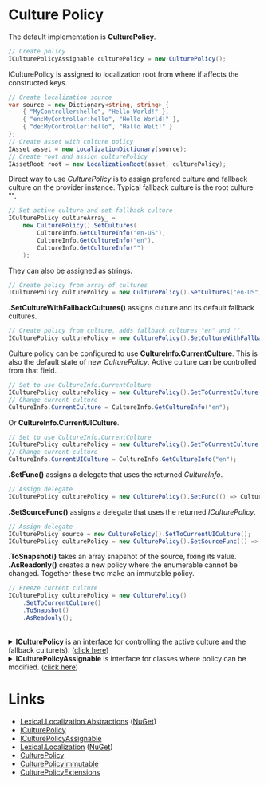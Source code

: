 # Culture Policy
The default implementation is **CulturePolicy**. 

```csharp
// Create policy
ICulturePolicyAssignable culturePolicy = new CulturePolicy();
```

ICulturePolicy is assigned to localization root from where if affects the constructed keys.

```csharp
// Create localization source
var source = new Dictionary<string, string> {
    { "MyController:hello", "Hello World!" },
    { "en:MyController:hello", "Hello World!" },
    { "de:MyController:hello", "Hallo Welt!" }
};
// Create asset with culture policy
IAsset asset = new LocalizationDictionary(source);
// Create root and assign culturePolicy
IAssetRoot root = new LocalizationRoot(asset, culturePolicy);
```

Direct way to use *CulturePolicy* is to assign prefered culture and fallback culture on the provider instance.
Typical fallback culture is the root culture "".

```csharp
// Set active culture and set fallback culture
ICulturePolicy cultureArray_ =
    new CulturePolicy().SetCultures(
        CultureInfo.GetCultureInfo("en-US"),
        CultureInfo.GetCultureInfo("en"),
        CultureInfo.GetCultureInfo("")
    );
```

They can also be assigned as strings.

```csharp
// Create policy from array of cultures
ICulturePolicy culturePolicy = new CulturePolicy().SetCultures("en-US", "en", "");
```

**.SetCultureWithFallbackCultures()** assigns culture and its default fallback cultures.

```csharp
// Create policy from culture, adds fallback cultures "en" and "".
ICulturePolicy culturePolicy = new CulturePolicy().SetCultureWithFallbackCultures("en-US");
```

Culture policy can be configured to use **CultureInfo.CurrentCulture**. 
This is also the default state of new *CulturePolicy*.
Active culture can be controlled from that field.

```csharp
// Set to use CultureInfo.CurrentCulture
ICulturePolicy culturePolicy = new CulturePolicy().SetToCurrentCulture();
// Change current culture
CultureInfo.CurrentCulture = CultureInfo.GetCultureInfo("en");
```

Or **CultureInfo.CurrentUICulture**.

```csharp
// Set to use CultureInfo.CurrentCulture
ICulturePolicy culturePolicy = new CulturePolicy().SetToCurrentCulture();
// Change current culture
CultureInfo.CurrentUICulture = CultureInfo.GetCultureInfo("en");
```

**.SetFunc()** assigns a delegate that uses the returned *CultureInfo*.

```csharp
// Assign delegate 
ICulturePolicy culturePolicy = new CulturePolicy().SetFunc(() => CultureInfo.GetCultureInfo("fi"));
```

**.SetSourceFunc()** assigns a delegate that uses the returned *ICulturePolicy*.

```csharp
// Assign delegate 
ICulturePolicy source = new CulturePolicy().SetToCurrentUICulture();
ICulturePolicy culturePolicy = new CulturePolicy().SetSourceFunc(() => source);
```

**.ToSnapshot()** takes an array snapshot of the source, fixing its value.
**.AsReadonly()** creates a new policy where the enumerable cannot be changed. 
Together these two make an immutable policy.

```csharp
// Freeze current culture
ICulturePolicy culturePolicy = new CulturePolicy()
    .SetToCurrentCulture()
    .ToSnapshot()
    .AsReadonly();
```

<br/>
<details>
  <summary><b>ICulturePolicy</b> is an interface for controlling the active culture and the fallback culture(s). (<u>click here</u>)</summary>

```csharp
/// <summary>
/// Interface for policy that returns active culture policy, and fallback cultures.
/// </summary>
public interface ICulturePolicy
{
    /// <summary>
    /// Enumerable that returns first the active culture, and then fallback cultures.
    /// 
    /// For example: "en-UK", "en", "".
    /// </summary>
    IEnumerable<CultureInfo> Cultures { get; }
}
```
</details>

<details>
  <summary><b>ICulturePolicyAssignable</b> is interface for classes where policy can be modified. (<u>click here</u>)</summary>

```csharp
/// <summary>
/// Interface for culture policy where culture is assignable.
/// </summary>
public interface ICulturePolicyAssignable : ICulturePolicy
{
    /// <summary>
    /// Set new enumerable of cultures. The first element is active culture, others fallback cultures.
    /// </summary>
    /// <param name="cultureEnumerable"></param>
    /// <returns></returns>
    ICulturePolicyAssignable SetCultures(IEnumerable<CultureInfo> cultureEnumerable);
}
```
</details>

# Links
* [Lexical.Localization.Abstractions](https://github.com/tagcode/Lexical.Localization/tree/master/Lexical.Localization.Abstractions) ([NuGet](https://www.nuget.org/packages/Lexical.Localization.Abstractions/))
 * [ICulturePolicy](https://github.com/tagcode/Lexical.Localization/blob/master/Lexical.Localization.Abstractions/CulturePolicy/ICulturePolicy.cs)
 * [ICulturePolicyAssignable](https://github.com/tagcode/Lexical.Localization/blob/master/Lexical.Localization.Abstractions/CulturePolicy/ICulturePolicy.cs)
* [Lexical.Localization](https://github.com/tagcode/Lexical.Localization/tree/master/Lexical.Localization) ([NuGet](https://www.nuget.org/packages/Lexical.Localization/))
 * [CulturePolicy](https://github.com/tagcode/Lexical.Localization/blob/master/Lexical.Localization/CulturePolicy/CulturePolicy.cs)
 * [CulturePolicyImmutable](https://github.com/tagcode/Lexical.Localization/blob/master/Lexical.Localization/CulturePolicy/CulturePolicyImmutable.cs)
 * [CulturePolicyExtensions](https://github.com/tagcode/Lexical.Localization/blob/master/Lexical.Localization/CulturePolicy/CulturePolicyExtensions.cs)
